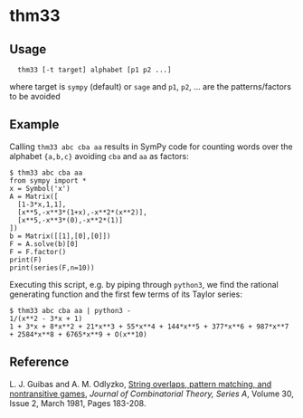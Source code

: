 # thm33

## Usage

```
  thm33 [-t target] alphabet [p1 p2 ...]
```
where target is `sympy` (default) or `sage` and `p1`, `p2`, ...
are the patterns/factors to be avoided

## Example

Calling `thm33 abc cba aa` results in SymPy code for counting words over
the alphabet `{a,b,c}` avoiding `cba` and `aa` as factors:

```
$ thm33 abc cba aa
from sympy import *
x = Symbol('x')
A = Matrix([
  [1-3*x,1,1],
  [x**5,-x**3*(1+x),-x**2*(x**2)],
  [x**5,-x**3*(0),-x**2*(1)]
])
b = Matrix([[1],[0],[0]])
F = A.solve(b)[0]
F = F.factor()
print(F)
print(series(F,n=10))
```

Executing this script, e.g. by piping through `python3`, we find the
rational generating function and the first few terms of its Taylor
series:
```
$ thm33 abc cba aa | python3 -
1/(x**2 - 3*x + 1)
1 + 3*x + 8*x**2 + 21*x**3 + 55*x**4 + 144*x**5 + 377*x**6 + 987*x**7 + 2584*x**8 + 6765*x**9 + O(x**10)
```

## Reference

L. J. Guibas and A. M. Odlyzko, [String overlaps, pattern matching, and
nontransitive games](http://www.sciencedirect.com/science/article/pii/0097316581900054),
*Journal of Combinatorial Theory, Series A*, Volume 30, Issue 2, March 1981,
Pages 183-208.
